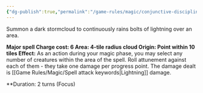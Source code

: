 ```yaml
---
{"dg-publish":true,"permalink":"/game-rules/magic/conjunctive-disciplines/lightning-spells/raging-tempest/"}
---
```


Summon a dark stormcloud to continuously rains bolts of lightning over an area.

**Major spell
Charge cost: 6
Area: 4-tile radius cloud
Origin: Point within 10 tiles
Effect:** As an action during your magic phase, you may select any number of creatures within the area of the spell. Roll attunement against each of them - they take one damage per progress point. The damage dealt is [[Game Rules/Magic/Spell attack keywords\|Lightning]] damage.

**Duration: 2 turns (Focus)